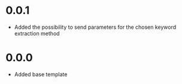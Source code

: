 # 0.0.1
- Added the possibility to send parameters for the chosen keyword extraction method

# 0.0.0
- Added base template

